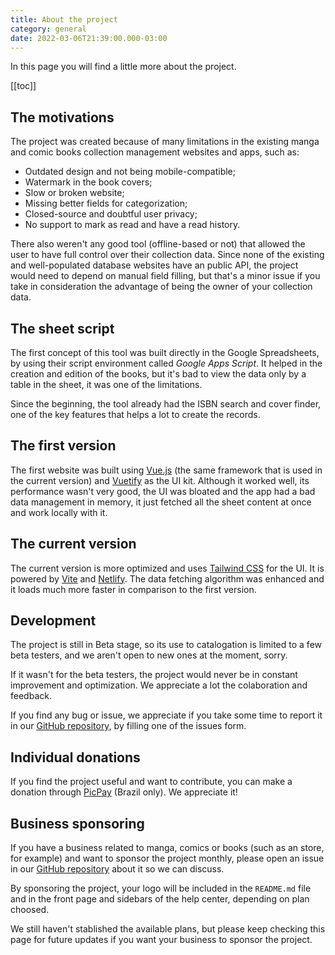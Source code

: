 ```yaml
---
title: About the project
category: general
date: 2022-03-06T21:39:00.000-03:00
---
```


In this page you will find a little more about the project.

[[toc]]

## The motivations

The project was created because of many limitations in the existing
manga and comic books collection management websites and apps, such as:

- Outdated design and not being mobile-compatible;
- Watermark in the book covers;
- Slow or broken website;
- Missing better fields for categorization;
- Closed-source and doubtful user privacy;
- No support to mark as read and have a read history.

There also weren't any good tool (offline-based or not) that allowed the user
to have full control over their collection data. Since none of the existing
and well-populated database websites have an public API, the project would 
need to depend on manual field filling, but that's a minor issue if you
take in consideration the advantage of being the owner of your collection data.

## The sheet script

The first concept of this tool was built directly in the Google Spreadsheets,
by using their script environment called _Google Apps Script_. It helped
in the creation and edition of the books, but it's bad to view the data
only by a table in the sheet, it was one of the limitations.

Since the beginning, the tool already had the ISBN search and cover finder,
one of the key features that helps a lot to create the records.

## The first version

The first website was built using [Vue.js] (the same framework that is
used in the current version) and [Vuetify] as the UI kit. Although it
worked well, its performance wasn't very good, the UI was bloated
and the app had a bad data management in memory, it just fetched all
the sheet content at once and work locally with it.

[Vue.js]: https://vuejs.org/
[Vuetify]: https://vuetifyjs.com/

## The current version

The current version is more optimized and uses [Tailwind CSS] for the UI.
It is powered by [Vite] and [Netlify]. The data fetching algorithm was
enhanced and it loads much more faster in comparison to the first version.

[Tailwind CSS]: https://tailwindcss.com/
[Vite]: https://vitejs.dev/
[Netlify]: https://www.netlify.com/

## Development

The project is still in Beta stage, so its use to catalogation is limited
to a few beta testers, and we aren't open to new ones at the moment, sorry.

If it wasn't for the beta testers, the project would never be in constant
improvement and optimization. We appreciate a lot the colaboration and feedback.

If you find any bug or issue, we appreciate if you take some time to report
it in our [GitHub repository], by filling one of the issues form.

[GitHub repository]: https://github.com/alessandrojean/toshokan/issues/new/choose/

## Individual donations

If you find the project useful and want to contribute, you can make
a donation through [PicPay] (Brazil only). We appreciate it!

[PicPay]: https://app.picpay.com/user/alessandrojean

## Business sponsoring

If you have a business related to manga, comics or books (such as an store,
for example) and want to sponsor the project monthly, please open an issue 
in our [GitHub repository] about it so we can discuss.

By sponsoring the project, your logo will be included in the `README.md`
file and in the front page and sidebars of the help center, depending 
on plan choosed.

We still haven't stablished the available plans, but please keep checking
this page for future updates if you want your business to sponsor the project.

[GitHub repository]: https://github.com/alessandrojean/toshokan/issues/new/choose/
